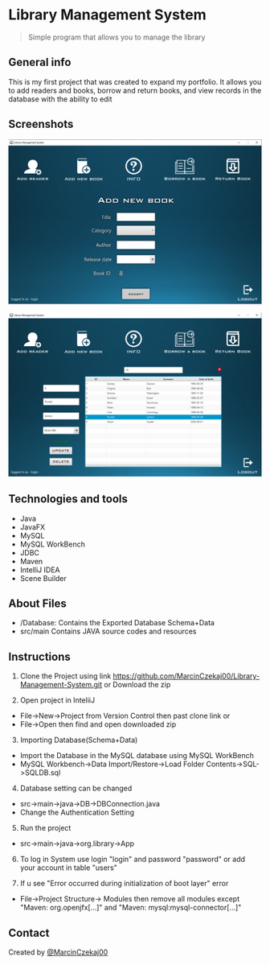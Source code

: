 # Library Management System
> Simple program that allows you to manage the library 

## General info
This is my first project that was created to expand my portfolio.
It allows you to add readers and books, borrow and return books, and view records in the database with the ability to edit 

## Screenshots
![Alt text](./src/main/resources/screenshots/ss1.png?raw=true)

![Alt text](./src/main/resources/screenshots/ss2.png?raw=true)

## Technologies and tools
* Java
* JavaFX
* MySQL
* MySQL WorkBench
* JDBC
* Maven
* IntelliJ IDEA
* Scene Builder

## About Files
* /Database: Contains the Exported Database Schema+Data
* src/main Contains JAVA source codes and resources 

## Instructions
1) Clone the Project using link https://github.com/MarcinCzekaj00/Library-Management-System.git or Download the zip

2) Open project in InteliiJ
-  File->New->Project from Version Control then past clone link
 or
- File->Open then find and open downloaded zip

3) Importing Database(Schema+Data)
- Import the Database in the MySQL database using MySQL WorkBench
- MySQL Workbench->Data Import/Restore->Load Folder Contents->SQL->SQLDB.sql

4) Database setting can be changed
- src->main->java->DB->DBConnection.java
- Change the Authentication Setting

5) Run the project
- src->main->java->org.library->App

6) To log in System use login "login" and password "password" or add your account in table "users"

7) If u see "Error occurred during initialization of boot layer" error
- File->Project Structure-> Modules then remove all modules except "Maven: org.openjfx[...]" and "Maven: mysql:mysql-connector[...]"

## Contact
Created by [@MarcinCzekaj00](https://github.com/MarcinCzekaj00/)
